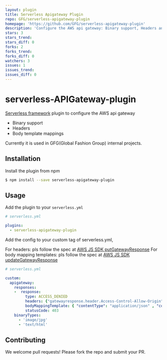 ```yaml
---
layout: plugin
title: Serverless Apigateway Plugin
repo: GFG/serverless-apigateway-plugin
homepage: 'https://github.com/GFG/serverless-apigateway-plugin'
description: 'Configure the AWS api gateway: Binary support, Headers and Body template mappings'
stars: 3
stars_trend: 
stars_diff: 0
forks: 2
forks_trend: 
forks_diff: 0
watchers: 3
issues: 1
issues_trend: 
issues_diff: 0
---
```



# serverless-APIGateway-plugin

[Serverless framework](https://www.serverless.com) plugin to configure the AWS api gateway

  - Binary support
  - Headers
  - Body template mappings

Currently it is used in GFG(Global Fashion Group) internal projects.

## Installation

Install the plugin from npm

```bash
$ npm install --save serverless-apigateway-plugin
```

## Usage

Add the plugin to your `serverless.yml`

```yaml
# serverless.yml

plugins:
  - serverless-apigateway-plugin
```

Add the config to your custom tag of serverless.yml,

For headers: pls follow the spec at  [AWS JS SDK putGatewayResponse](http://docs.aws.amazon.com/AWSJavaScriptSDK/latest/AWS/APIGateway.html#putGatewayResponse-property)
For body mapping templates: pls follow the spec at  [AWS JS SDK updateGatewayResponse](http://docs.aws.amazon.com/AWSJavaScriptSDK/latest/AWS/APIGateway.html#updateGatewayResponse-property)


```yaml
# serverless.yml

custom:
  apigateway:
    responses:
    -  response:
         type: ACCESS_DENIED
         headers: {"gatewayresponse.header.Access-Control-Allow-Origin":"'*'"}
         bodyMappingTemplate: { "contentType": "application/json" , "content": '{"status": 403,"code": "INVALID_TOKEN","detail":$context.error.messageString}'}
         statusCode: 403
    binaryTypes:
      - 'image/jpg'
      - 'text/html'
```

## Contributing

We welcome pull requests! Please fork the repo and submit your PR.
